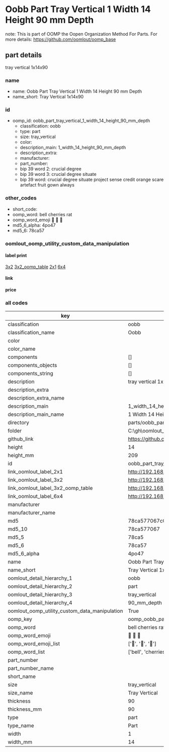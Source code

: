 # Oobb Part Tray Vertical 1 Width 14 Height 90 mm Depth  

note: This is part of OOMP the Oopen Organization Method For Parts. For more details: https://github.com/oomlout/oomp_base

##  part details
  



tray vertical 1x14x90



### name
* name: Oobb Part Tray Vertical 1 Width 14 Height 90 mm Depth
* name_short: Tray Vertical 1x14x90 
### id
* oomp_id: oobb_part_tray_vertical_1_width_14_height_90_mm_depth
  * classification: oobb
  * type: part
  * size: tray_vertical
  * color: 
  * description_main: 1_width_14_height_90_mm_depth
  * description_extra: 
  * manufacturer: 
  * part_number: 
  * bip 39 word 2: crucial degree
  * bip 39 word 3: crucial degree situate
  * bip 39 word: crucial degree situate project sense credit orange scare artefact fruit gown always

### other_codes
* short_code: 
* oomp_word: bell cherries rat
* oomp_word_emoji :bell: :cherries: :rat:
* md5_6_alpha: 4po47
* md5_6: 78ca57






### oomlout_oomp_utility_custom_data_manipulation
#### label print
[3x2](http://192.168.1.245:1112/?label=oomp%204po47)
[3x2_oomp_table](http://192.168.1.108:1112/?label=oomp%204po47)
[2x1](http://192.168.1.242:1112/?label=oomp%204po47)
[6x4](http://192.168.1.55:1112/?label=oomp%204po47)    

#### link

                              

#### price







### all codes 
| key | value |  
| --- | --- |  
| classification | oobb |  
| classification_name | Oobb |  
| color |  |  
| color_name |  |  
| components | [] |  
| components_objects | [] |  
| components_string | [] |  
| description | tray vertical 1x14x90 |  
| description_extra |  |  
| description_extra_name |  |  
| description_main | 1_width_14_height_90_mm_depth |  
| description_main_name | 1 Width 14 Height 90 mm Depth |  
| directory | parts/oobb_part_tray_vertical_1_width_14_height_90_mm_depth |  
| folder | C:\gh\oomlout_oobb_version_4_generated_parts\parts\oobb_part_tray_vertical_1_width_14_height_90_mm_depth |  
| github_link | https://github.com/oomlout/oomlout_oomp_part_src/tree/main/parts/oobb_part_tray_vertical_1_width_14_height_90_mm_depth |  
| height | 14 |  
| height_mm | 209 |  
| id | oobb_part_tray_vertical_1_width_14_height_90_mm_depth |  
| link_oomlout_label_2x1 | http://192.168.1.242:1112/?label=oomp%204po47 |  
| link_oomlout_label_3x2 | http://192.168.1.245:1112/?label=oomp%204po47 |  
| link_oomlout_label_3x2_oomp_table | http://192.168.1.108:1112/?label=oomp%204po47 |  
| link_oomlout_label_6x4 | http://192.168.1.55:1112/?label=oomp%204po47 |  
| manufacturer |  |  
| manufacturer_name |  |  
| md5 | 78ca577067c05378cc61eac1934e71a3 |  
| md5_10 | 78ca577067 |  
| md5_5 | 78ca5 |  
| md5_6 | 78ca57 |  
| md5_6_alpha | 4po47 |  
| name | Oobb Part Tray Vertical 1 Width 14 Height 90 mm Depth |  
| name_short | Tray Vertical 1x14x90  |  
| oomlout_detail_hierarchy_1 | oobb |  
| oomlout_detail_hierarchy_2 | part |  
| oomlout_detail_hierarchy_3 | tray_vertical |  
| oomlout_detail_hierarchy_4 | 90_mm_depth |  
| oomlout_oomp_utility_custom_data_manipulation | True |  
| oomp_key | oomp_oobb_part_tray_vertical_1_width_14_height_90_mm_depth |  
| oomp_word | bell cherries rat |  
| oomp_word_emoji | :bell: :cherries: :rat: |  
| oomp_word_emoji_list | [':bell:', ':cherries:', ':rat:'] |  
| oomp_word_list | ['bell', 'cherries', 'rat'] |  
| part_number |  |  
| part_number_name |  |  
| short_name |  |  
| size | tray_vertical |  
| size_name | Tray Vertical |  
| thickness | 90 |  
| thickness_mm | 90 |  
| type | part |  
| type_name | Part |  
| width | 1 |  
| width_mm | 14 |  
